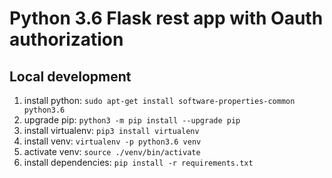 # Python 3.6 Flask rest app with Oauth authorization

## Local development

1. install python: `sudo apt-get install software-properties-common python3.6`
1. upgrade pip: `python3 -m pip install --upgrade pip`
1. install virtualenv: `pip3 install virtualenv`
1. install venv: `virtualenv -p python3.6 venv`
1. activate venv: `source ./venv/bin/activate`
1. install dependencies: `pip install -r requirements.txt`
